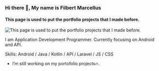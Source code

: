 ### Hi there 👋, My name is Filbert Marcellus
#### This page is used to put the portfolio projects that I made before.
![This page is used to put the portfolio projects that I made before.](https://drive.google.com/uc?id=1wrM0pnRt9ekLYGTzIzxWWDJ-VYBC_t5F)

I am Application Development Programmer. Currently focusing on Android and API.

Skills: Android / Java / Kotlin / API / Laravel / JS / CSS

- I’m still working on my portofolio projects🔥. 
